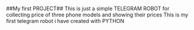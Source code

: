 ##My first PROJECT##
This is just a simple TELEGRAM ROBOT for collecting price of three phone models and showing their prices
This is my first telegram robot i have created with PYTHON
